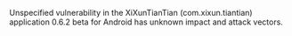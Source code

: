 Unspecified vulnerability in the XiXunTianTian (com.xixun.tiantian) application 0.6.2 beta for Android has unknown impact and attack vectors.